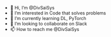 - 👋 Hi, I’m @DivSaiSys
- 👀 I’m interested in Code that solves problems
- 🌱 I’m currently learning DL, PyTorch
- 💞️ I’m looking to collaborate on Slack
- 📫 How to reach me @DivSaiSys

<!---
DivSaiSys/DivSaiSys is a ✨ special ✨ repository because its `README.md` (this file) appears on your GitHub profile.
You can click the Preview link to take a look at your changes.
--->
